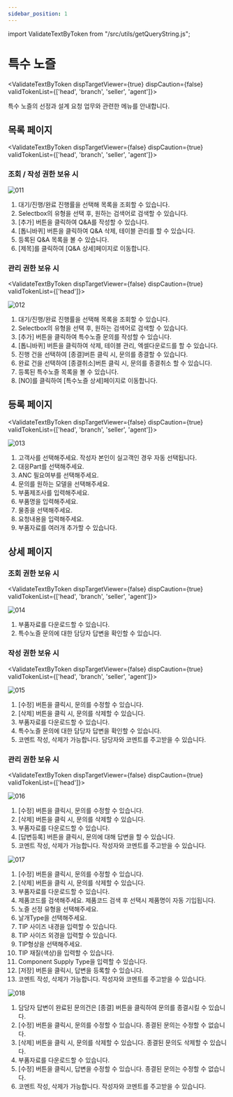 ```yaml
---
sidebar_position: 1
---
```


import ValidateTextByToken from "/src/utils/getQueryString.js";

# 특수 노즐

<ValidateTextByToken dispTargetViewer={true} dispCaution={false} validTokenList={['head', 'branch', 'seller', 'agent']}>

특수 노즐의 선정과 설계 요청 업무와 관련한 메뉴를 안내합니다.

</ValidateTextByToken>

## 목록 페이지

<ValidateTextByToken dispTargetViewer={false} dispCaution={true} validTokenList={['head', 'branch', 'seller', 'agent']}>

### 조회 / 작성 권한 보유 시

![011](./img/011.png)


1. 대기/진행/완료 진행률을 선택해 목록을 조회할 수 있습니다.
1. Selectbox의 유형을 선택 후, 원하는 검색어로 검색할 수 있습니다.
1. [추가] 버튼을 클릭하여 Q&A를 작성할 수 있습니다.
1. [톱니바퀴] 버튼을 클릭하여 Q&A 삭제, 테이블 관리를 할 수 있습니다.
1. 등록된 Q&A 목록을 볼 수 있습니다.
1. [제목]를 클릭하여 [Q&A 상세]페이지로 이동합니다.

</ValidateTextByToken>

### 관리 권한 보유 시

<ValidateTextByToken dispTargetViewer={false} dispCaution={true} validTokenList={['head']}>

![012](./img/012.png)

1. 대기/진행/완료 진행률을 선택해 목록을 조회할 수 있습니다.
1. Selectbox의 유형을 선택 후, 원하는 검색어로 검색할 수 있습니다.
1. [추가] 버튼을 클릭하여 특수노즐 문의를 작성할 수 있습니다.
1. [톱니바퀴] 버튼을 클릭하여 삭제, 테이블 관리, 엑셀다운로드를 할 수 있습니다.
1. 진행 건을 선택하여 [종결]버튼 클릭 시, 문의를 종결할 수 있습니다. 
1. 완료 건을 선택하여 [종결취소]버튼 클릭 시, 문의를 종결취소 할 수 있습니다. 
1. 등록된 특수노즐 목록을 볼 수 있습니다.
1. [NO]를 클릭하여 [특수노즐 상세]페이지로 이동합니다.

</ValidateTextByToken>


## 등록 페이지

<ValidateTextByToken dispTargetViewer={false} dispCaution={true} validTokenList={['head', 'branch', 'seller', 'agent']}>

![013](./img/013.png)

1. 고객사를 선택해주세요. 작성자 본인이 실고객인 경우 자동 선택됩니다. 
1. 대응Part를 선택해주세요.
1. ANC 필요여부를 선택해주세요.
1. 문의를 원하는 모델을 선택해주세요.
1. 부품제조사를 입력해주세요.
1. 부품명을 입력해주세요.
1. 물종을 선택해주세요.
1. 요청내용을 입력해주세요.
1. 부품자료를 여러개 추가할 수 있습니다. 

</ValidateTextByToken>

## 상세 페이지

### 조회 권한 보유 시

<ValidateTextByToken dispTargetViewer={false} dispCaution={true} validTokenList={['head', 'branch', 'seller', 'agent']}>

![014](./img/014.png)

1. 부품자료를 다운로드할 수 있습니다. 
1. 특수노즐 문의에 대한 담당자 답변을 확인할 수 있습니다.

</ValidateTextByToken>

### 작성 권한 보유 시

<ValidateTextByToken dispTargetViewer={false} dispCaution={true} validTokenList={['head', 'branch', 'seller', 'agent']}>

![015](./img/015.png)

1. [수정] 버튼을 클릭시, 문의를 수정할 수 있습니다. 
1. [삭제] 버튼을 클릭 시, 문의를 삭제할 수 있습니다.
1. 부품자료를 다운로드할 수 있습니다.
1. 특수노즐 문의에 대한 담당자 답변을 확인할 수 있습니다.
1. 코멘트 작성, 삭제가 가능합니다. 담당자와 코멘트를 주고받을 수 있습니다. 

</ValidateTextByToken>

### 관리 권한 보유 시

<ValidateTextByToken dispTargetViewer={false} dispCaution={true} validTokenList={['head']}>

![016](./img/016.png)

1. [수정] 버튼을 클릭시, 문의를 수정할 수 있습니다. 
1. [삭제] 버튼을 클릭 시, 문의를 삭제할 수 있습니다.
1. 부품자료를 다운로드할 수 있습니다.
1. [답변등록] 버튼을 클릭시, 문의에 대해 답변을 할 수 있습니다. 
1. 코멘트 작성, 삭제가 가능합니다. 작성자와 코멘트를 주고받을 수 있습니다. 


![017](./img/017.png)

1. [수정] 버튼을 클릭시, 문의를 수정할 수 있습니다. 
1. [삭제] 버튼을 클릭 시, 문의를 삭제할 수 있습니다.
1. 부품자료를 다운로드할 수 있습니다.
1. 제품코드를 검색해주세요. 제품코드 검색 후 선택시 제품명이 자동 기입됩니다. 
1. 노즐 선정 유형을 선택해주세요.
1. 날개Type을 선택해주세요.
1. TIP 사이즈 내경을 입력할 수 있습니다. 
1. TIP 사이즈 외경을 입력할 수 있습니다. 
1. TIP형상을 선택해주세요.
1. TIP 재질(색상)을 입력할 수 있습니다. 
1. Component Supply Type을 입력할 수 있습니다. 
1. [저장] 버튼을 클릭시, 답변을 등록할 수 있습니다.
1. 코멘트 작성, 삭제가 가능합니다. 작성자와 코멘트를 주고받을 수 있습니다. 


![018](./img/018.png)

1. 담당자 답변이 완료된 문의건은 [종결] 버튼을 클릭하여 문의를 종결시킬 수 있습니다. 
1. [수정] 버튼을 클릭시, 문의를 수정할 수 있습니다. 종결된 문의는 수정할 수 없습니다. 
1. [삭제] 버튼을 클릭 시, 문의를 삭제할 수 있습니다. 종결된 문의도 삭제할 수 있습니다. 
1. 부품자료를 다운로드할 수 있습니다.
1. [수정] 버튼을 클릭시, 답변을 수정할 수 있습니다. 종결된 문의는 수정할 수 없습니다. 
1. 코멘트 작성, 삭제가 가능합니다. 작성자와 코멘트를 주고받을 수 있습니다. 


</ValidateTextByToken>